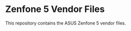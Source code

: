 Zenfone 5 Vendor Files
======================

This repository contains the ASUS Zenfone 5 vendor files.